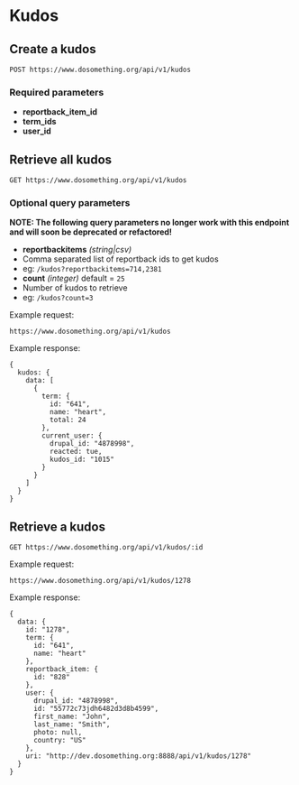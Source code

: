# Kudos

## Create a kudos

```
POST https://www.dosomething.org/api/v1/kudos
```

### Required parameters

- **reportback_item_id**
- **term_ids**
- **user_id**


## Retrieve all kudos

```
GET https://www.dosomething.org/api/v1/kudos
```

### Optional query parameters

**NOTE: The following query parameters no longer work with this endpoint and will soon be deprecated or refactored!**

- **reportbackitems** _(string|csv)_
 - Comma separated list of reportback ids to get kudos
 - eg: `/kudos?reportbackitems=714,2381`
- **count** _(integer)_ default = `25`
 - Number of kudos to retrieve
 - eg: `/kudos?count=3`

Example request:
```
https://www.dosomething.org/api/v1/kudos
```

Example response:
```
{
  kudos: {
    data: [
      {
        term: {
          id: "641",
          name: "heart",
          total: 24
        },
        current_user: {
          drupal_id: "4878998",
          reacted: tue,
          kudos_id: "1015"
        }
      }
    ]
  }
}
```


## Retrieve a kudos

```
GET https://www.dosomething.org/api/v1/kudos/:id
```

Example request:
```
https://www.dosomething.org/api/v1/kudos/1278
```

Example response:
```
{
  data: {
    id: "1278",
    term: {
      id: "641",
      name: "heart"
    },
    reportback_item: {
      id: "828"
    },
    user: {
      drupal_id: "4878998",
      id: "55772c73jdh6482d3d8b4599",
      first_name: "John",
      last_name: "Smith",
      photo: null,
      country: "US"
    },
    uri: "http://dev.dosomething.org:8888/api/v1/kudos/1278"
  }
}
```
